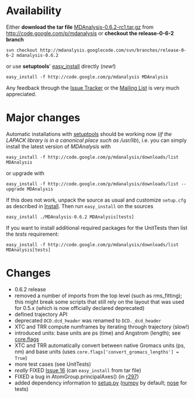 # Availability #

Either **download the tar file** [MDAnalysis-0.6.2-rc1.tar.gz](http://code.google.com/p/mdanalysis/downloads/detail?name=MDAnalysis-0.6.2-rc1.tar.gz) from http://code.google.com/p/mdanalysis or **checkout the release-0-6-2 branch**
```
svn checkout http://mdanalysis.googlecode.com/svn/branches/release-0-6-2 mdanalysis-0.6.2
```
or use **setuptools**' [easy\_install](http://peak.telecommunity.com/DevCenter/EasyInstall) directly (_new!_)
```
easy_install -f http://code.google.com/p/mdanalysis MDAnalysis
```

Any feedback through the [Issue Tracker](http://code.google.com/p/mdanalysis/issues/list) or the [Mailing List](http://groups.google.com/group/mdnalysis-discussion) is very much appreciated.


# Major changes #

Automatic installations with [setuptools](http://trac.edgewall.org/wiki/setuptools) should be working now (_if the LAPACK library is in a canonical place such as /usr/lib_), i.e. you can simply install the latest version of _MDAnalysis_ with
```
easy_install -f http://code.google.com/p/mdanalysis/downloads/list MDAnalysis
```
or upgrade with
```
easy_install -f http://code.google.com/p/mdanalysis/downloads/list --upgrade MDAnalysis
```
If this does not work, unpack the source as usual and customize `setup.cfg` as described in [Install](Install). Then run `easy_install` on the sources
```
easy_install ./MDAnalysis-0.6.2 MDAnalysis[tests]
```

If you want to install additional required packages for the UnitTests then list the _tests_ requirement:
```
easy_install -f http://code.google.com/p/mdanalysis/downloads/list MDAnalysis[tests]
```

# Changes #

  * 0.6.2 release
  * removed a number of imports from the top level (such as rms\_fitting); this might break some scripts that still rely on the layout that was used for 0.5.x (which is now officially declared deprecated)
  * defined trajectory API
  * deprecated `DCD.dcd_header` was renamed to `DCD._dcd_header`
  * XTC and TRR compute numframes by iterating through trajectory (slow!)
  * introduced units: base units are ps (time) and Angstrom (length); see [core.flags](http://code.google.com/p/mdanalysis/source/browse/branches/release-0-6-2/MDAnalysis/core/__init__.py#199)
  * XTC and TRR automatically convert between native Gromacs units (ps, nm) and base units (uses `core.flags['convert_gromacs_lengths'] = True`)
  * more test cases (see UnitTests)
  * _really_ FIXED [Issue 16](http://issues.mdanalysis.org/16) (can `easy_install` from tar file)
  * FIXED a bug in AtomGroup.principalAxes() (in [r297](https://code.google.com/p/mdanalysis/source/detail?r=297))
  * added dependency information to [setup.py](http://code.google.com/p/mdanalysis/source/browse/branches/release-0-6-2/setup.py) ([numpy](http://numpy.scipy.org) by default; [nose](http://somethingaboutorange.com/mrl/projects/nose) for tests)
